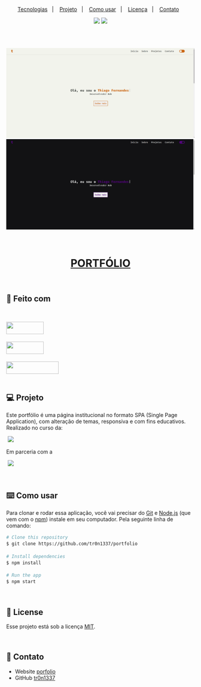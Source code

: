 <p align="center">
  <a href="#-feito-com">Tecnologias</a>&nbsp;&nbsp;&nbsp;|&nbsp;&nbsp;&nbsp;
  <a href="#-projeto">Projeto</a>&nbsp;&nbsp;&nbsp;|&nbsp;&nbsp;&nbsp;
  <a href="#%EF%B8%8F-como-usar">Como usar</a>&nbsp;&nbsp;&nbsp;|&nbsp;&nbsp;&nbsp;
  <a href="#-license">Licença</a>&nbsp;&nbsp;&nbsp;|&nbsp;&nbsp;&nbsp;
  <a href="#-contato">Contato</a>&nbsp;&nbsp;&nbsp;
</p>

<p align="center"><img src="https://img.shields.io/static/v1?label=PRs&message=A%20Liga%20Digital&color=C06014&labelColor=424642"></img>
<img src="https://img.shields.io/static/v1?label=license&message=MIT&color=C06014&labelColor=424642"></img>
</p>

<br>
<br>


![screenshot](/.github/overview1.png)
![screenshot](/.github/overview2.png)

<br>
  
<h1 align="center">
  <a href="https://portfolio-pzm6mmild-tr0n1337.vercel.app/">PORTFÓLIO</a>
</h1>

<br>

## 🚀 Feito com
<br>

<a href="https://developer.mozilla.org/pt-BR/docs/Web/HTML"><img width="100px" height="33px" src="https://img.shields.io/badge/HTML5-E34F26?style=for-the-badge&logo=html5&logoColor=white"/></a><br><br>
<a href="https://developer.mozilla.org/docs/Web/CSS"><img width="100px" height="33px" src="https://img.shields.io/badge/CSS3-1572B6?style=for-the-badge&logo=css3&logoColor=white"/></a><br><br>
<a href="https://developer.mozilla.org/docs/orphaned/Web/JavaScript"><img width="140px" height="33px" src="https://img.shields.io/badge/JavaScript-323330?style=for-the-badge&logo=javascript&logoColor=F7DF1E"/></a><br><br>

## 💻 Projeto
Este portfólio é uma página institucional no formato SPA (Single Page Application), com alteração de temas, responsiva e com fins educativos. 
Realizado no curso da:<p>&nbsp;<img src="https://img.shields.io/static/v1?label=&message=A%20Liga%20Digital&color=C06014&labelColor=0000"></p>
Em parceria com a 
<p>&nbsp;<img src="https://img.shields.io/static/v1?label=&message=Driven.cx&color=07a377&labelColor=0000"></p>
<br>

## ⌨️ Como usar

Para clonar e rodar essa aplicação, você vai precisar do [Git](https://git-scm.com) e [Node.js](https://nodejs.org/en/download/) (que vem com o  [npm](http://npmjs.com)) instale em seu computador. Pela seguinte linha de comando:

```bash
# Clone this repository
$ git clone https://github.com/tr0n1337/portfolio

# Install dependencies
$ npm install

# Run the app
$ npm start
```

<br>

## 📝 License
Esse projeto está sob a licença [MIT](https://choosealicense.com/licenses/mit/). 

<br>

## 📱 Contato

- Website [porfolio](https://portfolio-tr0n1337.vercel.app/)
- GitHub [tr0n1337](https://github.com/tr0n1337/)
